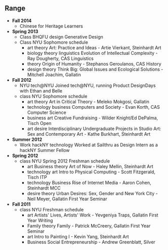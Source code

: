 
## Range

* **Fall 2014**
	* Chinese for Heritage Learners
* **Spring 2013**
	* <span class="chrono__entry class">Class</span> <span class="chrono__entry bhqfu">BHQFU</span> <span class="chrono__entry design">design</span> Generative Design
	* <span class="chrono__entry class">Class</span> <span class="chrono__entry NYU">NYU</span> Sophomore schedule
		* <span class="chrono__entry art">art</span> <span class="chrono__entry theory">theory</span> Art: Practice and Ideas - Artie Vierkant, Steinhardt Art
		* <span class="chrono__entry biology">biology</span> <span class="chrono__entry theory">theory</span> <span class="chrono__entry linguistics">linguistics</span> Evolution of Intellectual Complexity - Ray Dougherty, CAS Linguistics
		* <span class="chrono__entry theory">theory</span> Origin of Humanity - Stephanos Geroulanos, CAS History
		* <span class="chrono__entry design">design</span> <span class="chrono__entry theory">theory</span> Think Big: Global Issues and Ecological Solutions - Mitchell Joachim, Gallatin
* **Fall 2012**
	* <span class="chrono__entry NYU">NYU</span> <span class="chrono__entry tnyu">tech@NYU</span> Joined tech@NYU, running Product DesignDays with Ethan and Belle
	* <span class="chrono__entry class">class</span> <span class="chrono__entry NYU">NYU</span> Sophomore schedule
		* <span class="chrono__entry art">art</span> <span class="chrono__entry theory">theory</span> Art in Critical Theory - Meleko Mokgosi, Gallatin
		* <span class="chrono__entry technology">technology</span> <span class="chrono__entry business">business</span> Computers and Society - Evan Korth, CAS Computer Science
		* <span class="chrono__entry business">business</span> <span class="chrono__entry art">art</span> Creative Fundraising - Wilder Knight/Ed DePalma, Tisch Open
		* <span class="chrono__entry art">art</span> <span class="chrono__entry desire">desire</span> Interdisciplinary Undergraduate Projects in
Studio Art: Sex and Contemporary Art - Kathe Burkhart, Steinhardt Art
* **Summer 2012**
	* <span class="chrono__entry work">Work</span> <span class="chrono__entry hackNY">hackNY</span> <span class="chrono__entry technology">technology</span> Worked at Sailthru as Design Intern as a hackNY Summer Fellow
* **Spring 2012**
	* <span class="chrono__entry class">class</span> <span class="chrono__entry NYU">NYU</span> Spring 2012 Freshman schedule
		* <span class="chrono__entry art">art</span> <span class="chrono__entry business">Business</span> <span class="chrono__entry theory">theory</span> Art of Now - Haley Mellin, Steinhardt Art
		* <span class="chrono__entry technology">technology</span> <span class="chrono__entry art">art</span> Intro to Physical Computing - Scott Fitzgerald, Tisch ITP
		* <span class="chrono__entry technology">technology</span> <span class="chrono__entry business">Business</span> Rise of Internet Media - Aaron Cohen, Steinhardt MCC
		* <span class="chrono__entry desire">desire</span> <span class="chrono__entry theory">theory</span> Urban Desires: Sex, Gender and New York City - Neil Meyer, Gallatin First Year Seminar
* **Fall 2011** 
	* <span class="chrono__entry class">class</span> <span class="chrono__entry NYU">NYU</span> Freshman schedule
		* <span class="chrono__entry art">art</span> Artists' Lives, Artists' Work - Yevgeniya Traps, Gallatin First Year Writing
		* <span class="chrono__entry family">Family</span> <span class="chrono__entry theory">theory</span> Family - Patrick McCreery, Gallatin First Year Seminar
		* <span class="chrono__entry art">art</span> Intro to Painting I - Kevin Yang, Steinhardt Art
		* <span class="chrono__entry business">Business</span> Social Entrepreneurship - Andrew Greenblatt, Silver